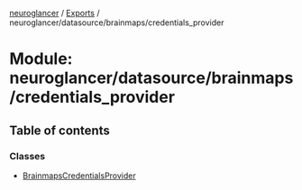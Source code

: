 [neuroglancer](../README.md) / [Exports](../modules.md) / neuroglancer/datasource/brainmaps/credentials\_provider

# Module: neuroglancer/datasource/brainmaps/credentials\_provider

## Table of contents

### Classes

- [BrainmapsCredentialsProvider](../classes/neuroglancer_datasource_brainmaps_credentials_provider.BrainmapsCredentialsProvider.md)
